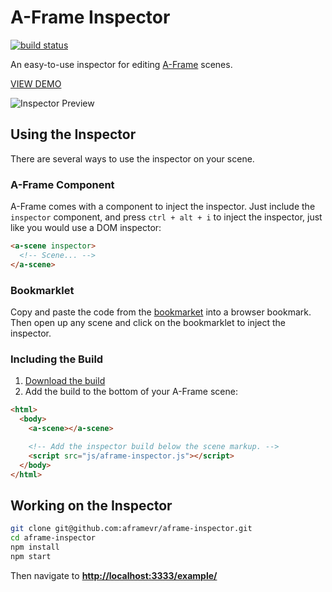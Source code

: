 # A-Frame Inspector

[![build status][travis-image]][travis-url]

An easy-to-use inspector for editing [A-Frame](https://aframe.io) scenes.

[VIEW DEMO](https://aframe.io/aframe-inspector/example/)

![Inspector Preview](https://cloud.githubusercontent.com/assets/674727/17754902/b9f6f09a-648b-11e6-8319-a4344744fed7.png)

## Using the Inspector

There are several ways to use the inspector on your scene.

### A-Frame Component

A-Frame comes with a component to inject the inspector. Just include the `inspector`
component, and press `ctrl + alt + i` to inject the inspector, just like you would
use a DOM inspector:

```html
<a-scene inspector>
  <!-- Scene... -->
</a-scene>
```

### Bookmarklet

Copy and paste the code from the [bookmarket](bookmarklet) into a browser bookmark. Then
open up any scene and click on the bookmarklet to inject the inspector.

### Including the Build

1. [Download the build](https://aframe.io/aframe-inspector/build/aframe-inspector.js)
2. Add the build to the bottom of your A-Frame scene:

```html
<html>
  <body>
    <a-scene></a-scene>

    <!-- Add the inspector build below the scene markup. -->
    <script src="js/aframe-inspector.js"></script>
  </body>
</html>
```

## Working on the Inspector

```bash
git clone git@github.com:aframevr/aframe-inspector.git
cd aframe-inspector
npm install
npm start
```

Then navigate to __[http://localhost:3333/example/](http://localhost:3333/example/)__

[travis-image]: https://img.shields.io/travis/aframevr/aframe-inspector.svg?style=flat-square
[travis-url]: https://travis-ci.org/aframevr/aframe-inspector
